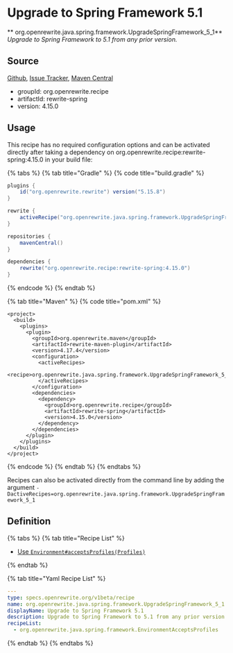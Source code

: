 # Upgrade to Spring Framework 5.1

** org.openrewrite.java.spring.framework.UpgradeSpringFramework\_5\_1**
_Upgrade to Spring Framework to 5.1 from any prior version._

## Source

[Github](https://github.com/openrewrite/rewrite-spring), [Issue Tracker](https://github.com/openrewrite/rewrite-spring/issues), [Maven Central](https://search.maven.org/artifact/org.openrewrite.recipe/rewrite-spring/4.15.0/jar)

* groupId: org.openrewrite.recipe
* artifactId: rewrite-spring
* version: 4.15.0


## Usage

This recipe has no required configuration options and can be activated directly after taking a dependency on org.openrewrite.recipe:rewrite-spring:4.15.0 in your build file:

{% tabs %}
{% tab title="Gradle" %}
{% code title="build.gradle" %}
```groovy
plugins {
    id("org.openrewrite.rewrite") version("5.15.8")
}

rewrite {
    activeRecipe("org.openrewrite.java.spring.framework.UpgradeSpringFramework_5_1")
}

repositories {
    mavenCentral()
}

dependencies {
    rewrite("org.openrewrite.recipe:rewrite-spring:4.15.0")
}
```
{% endcode %}
{% endtab %}

{% tab title="Maven" %}
{% code title="pom.xml" %}
```markup
<project>
  <build>
    <plugins>
      <plugin>
        <groupId>org.openrewrite.maven</groupId>
        <artifactId>rewrite-maven-plugin</artifactId>
        <version>4.17.4</version>
        <configuration>
          <activeRecipes>
            <recipe>org.openrewrite.java.spring.framework.UpgradeSpringFramework_5_1</recipe>
          </activeRecipes>
        </configuration>
        <dependencies>
          <dependency>
            <groupId>org.openrewrite.recipe</groupId>
            <artifactId>rewrite-spring</artifactId>
            <version>4.15.0</version>
          </dependency>
        </dependencies>
      </plugin>
    </plugins>
  </build>
</project>
```
{% endcode %}
{% endtab %}
{% endtabs %}

Recipes can also be activated directly from the command line by adding the argument `-DactiveRecipes=org.openrewrite.java.spring.framework.UpgradeSpringFramework_5_1`

## Definition

{% tabs %}
{% tab title="Recipe List" %}
* [Use `Environment#acceptsProfiles(Profiles)`](../../../java/spring/framework/environmentacceptsprofiles.md)

{% endtab %}

{% tab title="Yaml Recipe List" %}
```yaml
---
type: specs.openrewrite.org/v1beta/recipe
name: org.openrewrite.java.spring.framework.UpgradeSpringFramework_5_1
displayName: Upgrade to Spring Framework 5.1
description: Upgrade to Spring Framework to 5.1 from any prior version.
recipeList:
  - org.openrewrite.java.spring.framework.EnvironmentAcceptsProfiles

```
{% endtab %}
{% endtabs %}
